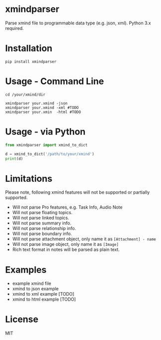 # xmindparser

Parse xmind file to programmable data type (e.g. json, xml). Python 3.x required.

# Installation

```shell
pip install xmindparser
```

# Usage - Command Line

```shell
cd /your/xmind/dir

xmindparser your.xmind -json
xmindparser your.xmind -xml #TODO
xmindparser your.xmin  -html #TODO
```

# Usage - via Python

```python
from xmindparser import xmind_to_dict

d = xmind_to_dict('/path/to/your/xmind')
print(d)
```

# Limitations

Please note, following xmind features will not be supported or partially supported.

- Will not parse Pro features, e.g. Task Info, Audio Note
- Will not parse floating topics.
- Will not parse linked topics.
- Will not parse summary info.
- Will not parse relationship info.
- Will not parse boundary info.
- Will not parse attachment object, only name it as `[Attachment] - name`
- Will not parse image object, only name it as `[Image]`
- Rich text format in notes will be parsed as plain text.

# Examples

- example xmind file
- xmind to json example
- xmind to xml example [TODO]
- xmind to html example [TODO]

# License

MIT